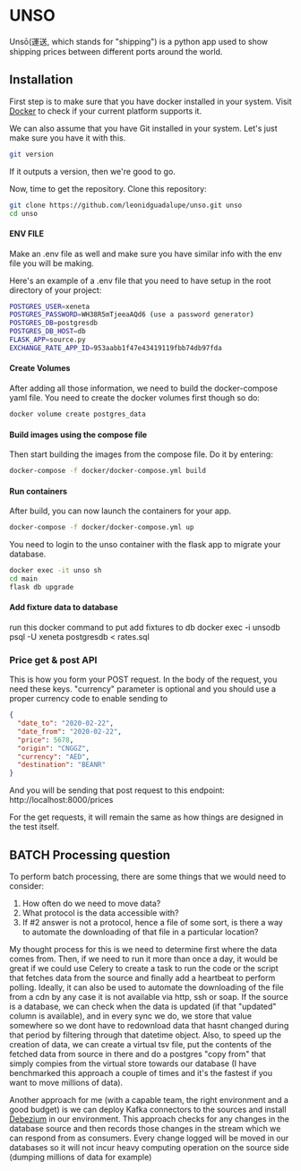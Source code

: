 # UNSO
Unsō(運送, which stands for "shipping") is a python app used to show shipping prices between different ports around the world.

## Installation
First step is to make sure that you have docker installed in your system. Visit [Docker](https://docs.docker.com/engine/install/) to check if your current platform supports it.

We can also assume that you have Git installed in your system. Let's just make sure you have it with this.
```bash
git version
```
If it outputs a version, then we're good to go.

Now, time to get the repository. Clone this repository:
```bash
git clone https://github.com/leonidguadalupe/unso.git unso
cd unso
```

#### ENV FILE
Make an .env file as well and make sure you have similar info with the env file you will be making. 

Here's an example of a .env file that you need to have setup in the root directory of your project:
```bash
POSTGRES_USER=xeneta
POSTGRES_PASSWORD=WH38R5mTjeeaAQd6 (use a password generator)
POSTGRES_DB=postgresdb
POSTGRES_DB_HOST=db
FLASK_APP=source.py
EXCHANGE_RATE_APP_ID=953aabb1f47e43419119fbb74db97fda
```
#### Create Volumes
After adding all those information, we need to build the docker-compose yaml file. You need to create the docker volumes first though so do:
```bash
docker volume create postgres_data
```
#### Build images using the compose file
Then start building the images from the compose file. Do it by entering:
```bash
docker-compose -f docker/docker-compose.yml build
```
#### Run containers
After build, you can now launch the containers for your app.
```bash
docker-compose -f docker/docker-compose.yml up
```

You need to login to the unso container with the flask app to migrate your database.
```bash
docker exec -it unso sh
cd main
flask db upgrade
```
#### Add fixture data to database
run this docker command to put add fixtures to db
docker exec -i unsodb psql -U xeneta postgresdb < rates.sql 

### Price get & post API
This is how you form your POST request. In the body of the request, you need these keys.
"currency" parameter is optional and you should use a proper currency code to enable sending
to 
```json
{
  "date_to": "2020-02-22",
  "date_from": "2020-02-22",
  "price": 5678,
  "origin": "CNGGZ",
  "currency": "AED",
  "destination": "BEANR"
}
```
And you will be sending that post request to this endpoint:
http://localhost:8000/prices

For the get requests, it will remain the same as how things are designed in the test itself.


## BATCH Processing question
To perform batch processing, there are some things that we would need to consider:
1. How often do we need to move data?
2. What protocol is the data accessible with?
3. If #2 answer is not a protocol, hence a file of some sort, is there a way to automate the downloading of that file in a particular location?

My thought process for this is we need to determine first where the data comes from. Then, if we need to run it more than once a day, it would be great if we could use Celery to create a task to run the code or the script that fetches data from the source and finally add a heartbeat to perform polling. Ideally, it can also be used to automate the downloading of the file from a cdn by any case it is not available via http, ssh or soap. If the source is a database, we can check when the data is updated (if that "updated" column is available), and in every sync we do, we store that value somewhere so we dont have to redownload data that hasnt changed during that period by filtering through that datetime object. Also, to speed up the creation of data, we can create a virtual tsv file, put the contents of the fetched data from source in there and do a postgres "copy from" that simply compies from the virtual store towards our database (I have benchmarked this approach a couple of times and it's the fastest if you want to move millions of data).

Another approach for me (with a capable team, the right environment and a good budget) is we can deploy Kafka connectors to the sources and install [Debezium](https://debezium.io/documentation/reference/index.html) in our environment. This approach checks for any changes in the database source and then records those changes in the stream which we can respond from as consumers. Every change logged will be moved in our databases so it will not incur heavy computing operation on the source side (dumping millions of data for example)
